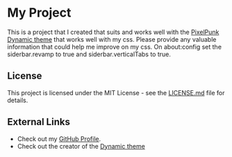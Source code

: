 # My Project

This is a project that I created that suits and works well with the [PixelPunk Dynamic theme](https://addons.mozilla.org/en-US/firefox/addon/pixel-punk-dynamic-theme/)
that works well with my css.
Please provide any valuable information that could help me improve on my css.
On about:config set the siderbar.revamp to true and siderbar.verticalTabs to true.

## License

This project is licensed under the MIT License - see the [LICENSE.md](LICENSE.md) file for details.

## External Links

- Check out my [GitHub Profile](https://github.com/OakGhost98).
- Check out the creator of the [Dynamic theme](https://addons.mozilla.org/en-US/firefox/user/16901315/)
